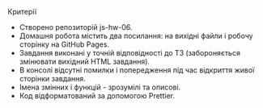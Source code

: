 Критерії

- Створено репозиторій js-hw-06.
- Домашня робота містить два посилання:
  на вихідні файли і робочу сторінку на
  GitHub Pages.
- Завдання виконані у точній
  відповідності до ТЗ (забороняється
  змінювати вихідний HTML завдання).
- В консолі відсутні помилки і
  попередження під час відкриття живої
  сторінки завдання.
- Імена змінних і функцій - зрозумілі та
  описові.
- Код відформатований за допомогою
  Prettier.

